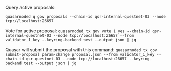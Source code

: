 Query active proposals:

`quasarnoded q gov proposals --chain-id qsr-internal-questnet-03 --node tcp://localhost:26657`

Vote for active proposal:
`quasarnoded tx gov vote 1 yes --chain-id qsr-internal-questnet-03 --node tcp://localhost:26657 --from validator_1_key --keyring-backend test --output json | jq`


Quasar will submit the proposal with this command:
`quasarnoded tx gov submit-proposal param-change proposal.json --from validator_1_key --chain-id qsr-questnet-03 --node tcp://localhost:26657 --keyring-backend test --output json | jq`
